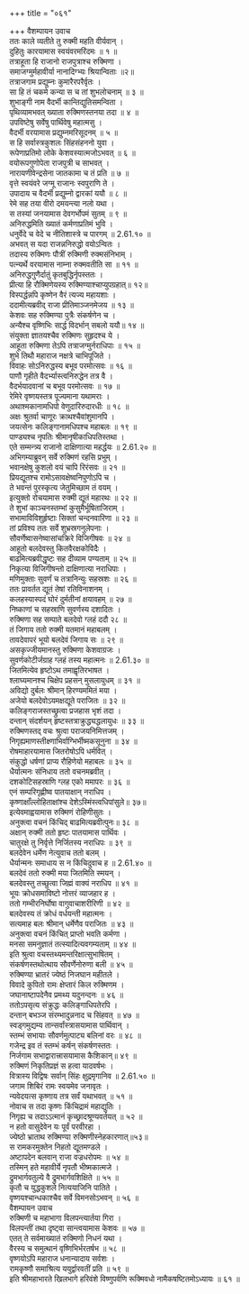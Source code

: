 +++
title = "०६१"

+++
वैशम्पायन उवाच  
ततः काले व्यतीते तु रुक्मी महति वीर्यवान् ।  
दुहितुः कारयामास स्वयंवरमरिंदमः ॥ १ ॥  
तत्राहूता हि राजानो राजपुत्राश्च रुक्मिणा ।  
समाजग्मुर्महावीर्या नानादिग्भ्यः श्रियान्विताः ॥२॥  
तत्राजगाम प्रद्युम्नः कुमारैरपरैर्वृतः ।  
सा हि तं चकमे कन्या स च तां शुभलोचनाम् ॥ ३ ॥  
शुभाङ्गी नाम वैदर्भी कान्तिद्युतिसमन्विता ।  
पृथिव्यामभवत् ख्याता रुक्मिणस्तनया तदा ॥ ४ ॥  
उपविष्टेषु सर्वेषु पार्थिवेषु महात्मसु ।  
वैदर्भी वरयामास प्रद्युम्नमरिसूदनम् ॥ ५ ॥  
स हि सर्वास्त्रकुशलः सिंहसंहननो युवा ।  
रूपेणाप्रतिमो लोके केशवस्यात्मजोऽभवत् ॥ ६ ॥  
वयोरूपगुणोपेता राजपुत्री च साभवत् ।  
नारायणीवेन्द्रसेना जातकामा च तं प्रति ॥ ७ ॥  
वृत्ते स्वयंवरे जग्मू राजानः स्वपुराणि ते ।  
उपादाय च वैदर्भी प्रद्युम्नो द्वारकां ययौ ॥ ८ ॥  
रेमे सह तया वीरो दमयन्त्या नलो यथा ।  
स तस्यां जनयामास देवगर्भोपमं सुतम् ॥ ९ ॥  
अनिरुद्धमिति ख्यातं कर्मणाप्रतिमं भुवि ।  
धनुर्वेदे च वेदे च नीतिशास्त्रे च पारगम् ॥ 2.61.१० ॥  
अभवत् स यदा राजन्ननिरुद्धो वयोऽन्वितः ।  
तदास्य रुक्मिणः पौत्रीं रुक्मिणी रुक्मसंनिभाम् ।  
पत्न्यर्थे वरयामास नाम्ना रुक्मवतीति सा ॥ ११ ॥  
अनिरुद्धगुणैर्दातुं कृतबुद्धिर्नृपस्ततः ।  
प्रीत्या हि रौक्मिणेयस्य रुक्मिण्याश्चाप्युपग्रहात्॥ १२॥  
विस्पर्द्धन्नपि कृष्णेन वैरं त्यज्य महायशाः ।  
ददामीत्यब्रवीद् राजा प्रीतिमाञ्जनमेजय ॥ १३ ॥  
केशवः सह रुक्मिण्या पुत्रैः संकर्षणेन च ।  
अन्यैश्च वृष्णिभिः सार्द्ध विदर्भान् सबलो ययौ॥ १४ ॥  
संयुक्ता ज्ञातयश्चैव रुक्मिणः सुहृदश्च ये ।  
आहूता रुक्मिणा तेऽपि तत्राजग्मुर्नराधिपाः ॥ १५ ॥  
शुभे तिथौ महाराज नक्षत्रे चाभिपूजिते ।  
विवाहः सोऽनिरुद्धस्य बभूव परमोत्सवः ॥ १६ ॥  
पाणौ गृहीते वैदर्भ्यास्त्वनिरुद्धेन तत्र वै ।  
वैदर्भयादवानां च बभूव परमोत्सवः ॥ १७ ॥  
रेमिरे वृष्णयस्तत्र पूज्यमाना यथामराः ।  
अथाश्मकानामधिपो वेणुदारिरुदारधीः ॥ १८ ॥  
अक्षः श्रुतर्वा चाणूरः क्राथश्चैवांशुमानपि ।  
जयत्सेनः कलिङ्गानामधिपश्च महाबलः ॥ १९ ॥  
पाण्ड्यश्च नृपतिः श्रीमानृषीकाधिपतिस्तथा ।  
एते सम्मन्त्र्य राजानो दाक्षिणात्या महर्द्धयः ॥ 2.61.२० ॥  
अभिगम्याब्रुवन् सर्वे रुक्मिणं रहसि प्रभुम् ।  
भवानक्षेषु कुशलो वयं चापि रिरंसवः ॥ २१ ॥  
प्रियद्यूतश्च रामोऽसावक्षेष्वनिपुणोऽपि च ।  
ते भवन्तं पुरस्कृत्य जेतुमिच्छाम तं वयम् ।  
इत्युक्तो रोचयामास रुक्मी द्यूतं महारथः ॥ २२ ॥  
ते शुभां काञ्चनस्तम्भां कुसुमैर्भूषिताजिराम् ।  
सभामाविविशुर्हृष्टाः सिक्तां चन्दनवारिणा ॥ २३ ॥  
तां प्रविश्य ततः सर्वे शुभ्रस्रगनुलेपनाः ।  
सौवर्णेष्वासनेष्वासांचक्रिरे विजिगीषवः ॥ २४ ॥  
आहूतो बलदेवस्तु कितवैरक्षकोविदैः ।  
बाढमित्यब्रवीद्धृष्टः सह दीव्याम पण्यताम् ॥ २५ ॥  
निकृत्या विजिगीषन्तो दाक्षिणात्या नराधिपाः ।  
मणिमुक्ताः सुवर्णं च तत्रानिन्युः सहस्रशः ॥ २६ ॥  
ततः प्रावर्तत द्यूतं तेषां रतिविनाशनम् ।  
कलहस्यास्पदं घोरं दुर्मतीनां क्षयावहम् ॥ २७ ॥  
निष्काणां च सहस्राणि सुवर्णस्य दशादितः ।  
रुक्मिणा सह सम्पाते बलदेवो ग्लहं ददौ २८ ॥  
तं जिगाय ततो रुक्मी यतमानं महाबलम् ।  
तावदेवापरं भूयो बलदेवं जिगाय सः ॥ २९ ॥  
असकृज्जीयमानस्तु रुक्मिणा केशवाग्रजः ।  
सुवर्णकोटीर्जग्राह ग्लहं तस्य महात्मनः ॥ 2.61.३० ॥  
जितमित्येव हृष्टोऽथ तमाह्वृतिरभाषत ।  
श्लाघ्यमानश्च चिक्षेप प्रहसन् मुसलायुधम् ॥ ३१ ॥  
अविद्यो दुर्बलः श्रीमान् हिरण्यममितं मया ।  
अजेयो बलदेवोऽयमक्षद्यूते पराजितः ॥ ३२ ॥  
कलिङ्गराजस्तच्छ्रुत्वा प्रजहास भृशं तदा ।  
दन्तान् संदर्शयन् हृष्टस्तत्राक्रुद्ध्यद्धलायुधः ॥ ३३ ॥  
रुक्मिणस्तद् वचः श्रुत्वा पराजयनिमित्तजम् ।  
निगृह्यमाणस्तीक्ष्णाभिर्वाग्भिर्भीष्मकसूनुना ॥ ३४ ॥  
रोषमाहारयामास जितरोषोऽपि धर्मवित् ।  
संकुद्धो धर्षणां प्राप्य रौहिणेयो महाबलः ॥ ३५ ॥  
धैर्यात्मनः संनिधाय ततो वचनमब्रवीत् ।  
दशकोटिसहस्राणि ग्लह एको ममापरः ॥ ३६ ॥  
एनं सम्परिगृह्णीष्व पातयाक्षान् नराधिप ।  
कृष्णाक्षाँल्लोहिताक्षांश्च देशेऽस्मिंस्त्वधिपांसुले॥ ३७॥  
इत्येवमाह्वयामास रुक्मिणं रोहिणीसुतः ।  
अनुक्त्वा वचनं किंचिद् बाढमित्यब्रवीत्पुनः॥ ३८ ॥  
अक्षान् रुक्मी ततो हृष्टः पातयामास पार्थिवः ।  
चातुरक्षे तु निर्वृत्ते निर्जितस्य नराधिपः ॥ ३९ ॥  
बलदेवेन धर्मेण नेत्युवाच ततो बलम् ।  
धैर्यान्मनः समाधाय स न किंचिदुवाच ह ॥ 2.61.४० ॥  
बलदेवं ततो रुक्मी मया जितमिति स्मयन् ।  
बलदेवस्तु तच्छुत्वा जिह्मं वाक्यं नराधिप ॥ ४१ ॥  
भूयः क्रोधसमाविष्टो नोत्तरं व्याजहार ह ।  
ततो गम्भीरनिर्घोषा वागुवाचाशरीरिणी ॥ ४२ ॥  
बलदेवस्य तं क्रोधं वर्धयन्ती महात्मनः ।  
सत्यमाह बलः श्रीमान् धर्मेणैव पराजितः ॥ ४३ ॥  
अनुक्त्वा वचनं किंचित् प्राप्तो भवति कर्मणा ।  
मनसा समनुज्ञातं तत्स्यादित्यवगम्यताम् ॥ ४४ ॥  
इति श्रुत्वा वचस्तथ्यमन्तरिक्षात्सुभाषितम् ।  
संकर्षणस्तथोत्थाय सौवर्णेनोरुणा बली ॥ ४५ ॥  
रुक्मिण्या भ्रातरं ज्येष्ठं निजघान महीतले ।  
विवादे कुपितो रामः क्षेप्तारं किल रुक्मिणम ।  
जघानाष्टापदेनैव प्रमथ्य यदुनन्दनः ॥ ४६ ॥  
ततोऽपसृत्य संक्रुद्धः कलिङ्गाधिपतेरपि ।  
दन्तान् बभञ्ज संरम्भादुन्ननाद च सिंहवत् ॥ ४७ ॥  
स्वड्गमुद्यम्य तान्सर्वांस्त्रासयामास पार्थिवान् ।  
स्तम्भं सभायाः सौवर्णमुत्पाट्य बलिनां वरः ॥ ४८ ॥  
गजेन्द्र इव तं स्तम्भं कर्षन् संकर्षणस्ततः ।  
निर्जगाम सभाद्वारात्त्रासयामास कैशिकान्॥ ४९ ॥  
रुक्मिणं निकृतिप्रज्ञं स हत्वा यादवर्षभः ।  
वित्रास्य विद्विषः सर्वान् सिंहः क्षुद्रमृगानिव ॥ 2.61.५० ॥  
जगाम शिबिरं रामः स्वयमेव जनावृतः ।  
न्यवेदयत्स कृष्णाय तत्र सर्वं यथाभवत् ॥ ५१ ॥  
नोवाच स तदा कृष्णः किंचिद्रामं महाद्युतिः ।  
निगृह्य च तदाऽऽत्मानं कृच्छ्रादश्रूण्यवर्तयत् ॥ ५२ ॥  
न हतो वासुदेवेन यः पूर्वं परवीरहा ।  
ज्येष्ठो भ्राताथ रुक्मिण्या रुक्मिणीस्नेहकारणात्॥५३॥  
स रामकरमुक्तेन निहतो द्यूतमण्डले ।  
अष्टापदेन बलवान् राजा वज्रधरोपमः ॥ ५४ ॥  
तस्मिन् हते महावीर्ये नृपतौ भीष्मकात्मजे ।  
द्रुमभार्गवतुल्ये वै द्रुमभार्गवशिक्षिते ॥ ५५ ॥  
कृतौ च युद्धकुशले नित्ययाजिनि पातिते ।  
वृष्णयश्चान्धकाश्चैव सर्वे विमनसोऽभवन् ॥ ५६ ॥  
वैशम्पायन उवाच  
रुक्मिणी च महाभागा विलपन्त्यार्तया गिरा ।  
विलपन्तीं तथा दृष्ट्वा सान्त्वयामास केशवः ॥ ५७ ॥  
एतत् ते सर्वमाख्यातं रुक्मिणो निधनं यथा ।  
वैरस्य च समुत्थानं वृष्णिभिर्भरतर्षभ ॥ ५८ ॥  
वृष्णयोऽपि महाराज धनान्यादाय सर्वशः ।  
रामकृष्णौ समाश्रित्य ययुर्द्वारवतीं प्रति ॥ ५९ ॥  
इति श्रीमहाभारते खिलभागे हरिवंशे विष्णुपर्वणि रूक्मिवधो नामैकषष्टितमोऽध्यायः ॥ ६१ ॥